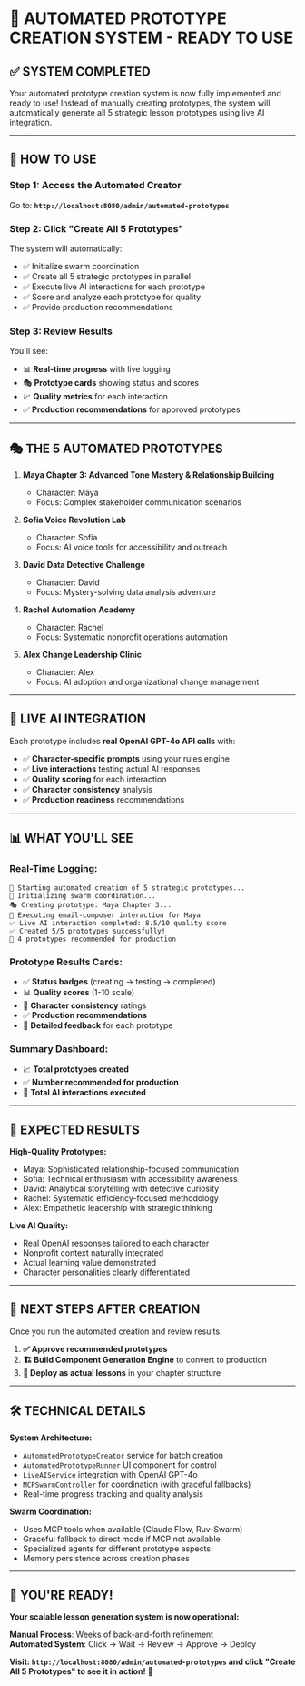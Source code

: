 # 🤖 **AUTOMATED PROTOTYPE CREATION SYSTEM - READY TO USE**

## ✅ **SYSTEM COMPLETED**

Your automated prototype creation system is now fully implemented and ready to use! Instead of manually creating prototypes, the system will automatically generate all 5 strategic lesson prototypes using live AI integration.

---

## 🚀 **HOW TO USE**

### **Step 1: Access the Automated Creator**
Go to: **`http://localhost:8080/admin/automated-prototypes`**

### **Step 2: Click "Create All 5 Prototypes"**
The system will automatically:
- ✅ Initialize swarm coordination
- ✅ Create all 5 strategic prototypes in parallel
- ✅ Execute live AI interactions for each prototype  
- ✅ Score and analyze each prototype for quality
- ✅ Provide production recommendations

### **Step 3: Review Results**
You'll see:
- 📊 **Real-time progress** with live logging
- 🎭 **Prototype cards** showing status and scores
- 📈 **Quality metrics** for each interaction
- ✅ **Production recommendations** for approved prototypes

---

## 🎭 **THE 5 AUTOMATED PROTOTYPES**

1. **Maya Chapter 3: Advanced Tone Mastery & Relationship Building**
   - Character: Maya
   - Focus: Complex stakeholder communication scenarios

2. **Sofia Voice Revolution Lab**
   - Character: Sofia  
   - Focus: AI voice tools for accessibility and outreach

3. **David Data Detective Challenge**
   - Character: David
   - Focus: Mystery-solving data analysis adventure

4. **Rachel Automation Academy**
   - Character: Rachel
   - Focus: Systematic nonprofit operations automation

5. **Alex Change Leadership Clinic**
   - Character: Alex
   - Focus: AI adoption and organizational change management

---

## 🧠 **LIVE AI INTEGRATION**

Each prototype includes **real OpenAI GPT-4o API calls** with:
- ✅ **Character-specific prompts** using your rules engine
- ✅ **Live interactions** testing actual AI responses
- ✅ **Quality scoring** for each interaction
- ✅ **Character consistency** analysis
- ✅ **Production readiness** recommendations

---

## 📊 **WHAT YOU'LL SEE**

### **Real-Time Logging:**
```
🚀 Starting automated creation of 5 strategic prototypes...
🐝 Initializing swarm coordination...
🎭 Creating prototype: Maya Chapter 3...
🧠 Executing email-composer interaction for Maya
✅ Live AI interaction completed: 8.5/10 quality score
✅ Created 5/5 prototypes successfully!
🌟 4 prototypes recommended for production
```

### **Prototype Results Cards:**
- ✅ **Status badges** (creating → testing → completed)
- 📊 **Quality scores** (1-10 scale)
- 🎯 **Character consistency** ratings
- ✅ **Production recommendations**
- 📝 **Detailed feedback** for each prototype

### **Summary Dashboard:**
- 📈 **Total prototypes created**
- ✅ **Number recommended for production**  
- 🤖 **Total AI interactions executed**

---

## 🎯 **EXPECTED RESULTS**

**High-Quality Prototypes:**
- Maya: Sophisticated relationship-focused communication
- Sofia: Technical enthusiasm with accessibility awareness
- David: Analytical storytelling with detective curiosity  
- Rachel: Systematic efficiency-focused methodology
- Alex: Empathetic leadership with strategic thinking

**Live AI Quality:**
- Real OpenAI responses tailored to each character
- Nonprofit context naturally integrated
- Actual learning value demonstrated
- Character personalities clearly differentiated

---

## 🚀 **NEXT STEPS AFTER CREATION**

Once you run the automated creation and review results:

1. **✅ Approve recommended prototypes** 
2. **🏗️ Build Component Generation Engine** to convert to production
3. **🚀 Deploy as actual lessons** in your chapter structure

---

## 🛠️ **TECHNICAL DETAILS**

**System Architecture:**
- `AutomatedPrototypeCreator` service for batch creation
- `AutomatedPrototypeRunner` UI component for control
- `LiveAIService` integration with OpenAI GPT-4o
- `MCPSwarmController` for coordination (with graceful fallbacks)
- Real-time progress tracking and quality analysis

**Swarm Coordination:**
- Uses MCP tools when available (Claude Flow, Ruv-Swarm)
- Graceful fallback to direct mode if MCP not available
- Specialized agents for different prototype aspects
- Memory persistence across creation phases

---

## 🎉 **YOU'RE READY!**

**Your scalable lesson generation system is now operational:**

**Manual Process**: Weeks of back-and-forth refinement  
**Automated System**: Click → Wait → Review → Approve → Deploy

**Visit: `http://localhost:8080/admin/automated-prototypes` and click "Create All 5 Prototypes" to see it in action!** 🚀